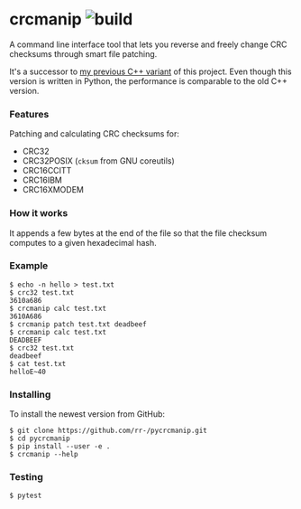 crcmanip ![build](https://github.com/rr-/pycrcmanip/workflows/build/badge.svg)
========

A command line interface tool that lets you reverse and freely change CRC
checksums through smart file patching.

It's a successor to [my previous C++
variant](https://github.com/rr-/CRC-manipulator) of this project. Even though
this version is written in Python, the performance is comparable to the old C++
version.

### Features

Patching and calculating CRC checksums for:

- CRC32
- CRC32POSIX (`cksum` from GNU coreutils)
- CRC16CCITT
- CRC16IBM
- CRC16XMODEM

### How it works

It appends a few bytes at the end of the file so that the file checksum
computes to a given hexadecimal hash.

### Example

```console
$ echo -n hello > test.txt
$ crc32 test.txt
3610a686
$ crcmanip calc test.txt
3610A686
$ crcmanip patch test.txt deadbeef
$ crcmanip calc test.txt
DEADBEEF
$ crc32 test.txt
deadbeef
$ cat test.txt
helloE~40
```

### Installing

To install the newest version from GitHub:

```
$ git clone https://github.com/rr-/pycrcmanip.git
$ cd pycrcmanip
$ pip install --user -e .
$ crcmanip --help
```

### Testing

```
$ pytest
```
